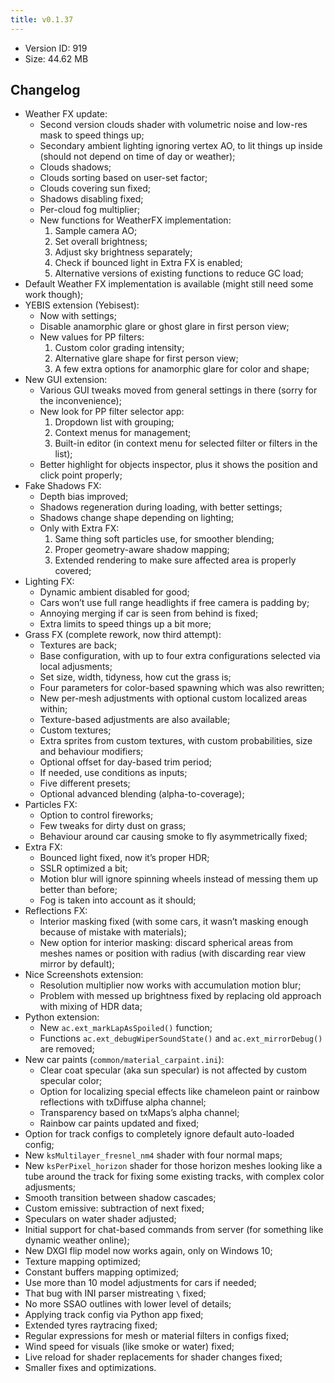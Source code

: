 ```yaml
---
title: v0.1.37
---
```


*   Version ID: 919
*   Size: 44.62 MB

## Changelog

*   Weather FX update:
    *   Second version clouds shader with volumetric noise and low-res mask to speed things up;
    *   Secondary ambient lighting ignoring vertex AO, to lit things up inside (should not depend on time of day or weather);
    *   Clouds shadows;
    *   Clouds sorting based on user-set factor;
    *   Clouds covering sun fixed;
    *   Shadows disabling fixed;
    *   Per-cloud fog multiplier;
    *   New functions for WeatherFX implementation:
        1. Sample camera AO;
        2. Set overall brightness;
        3. Adjust sky brightness separately;
        4. Check if bounced light in Extra FX is enabled;
        5. Alternative versions of existing functions to reduce GC load;
*   Default Weather FX implementation is available (might still need some work though);
*   YEBIS extension (Yebisest):
    *   Now with settings;
    *   Disable anamorphic glare or ghost glare in first person view;
    *   New values for PP filters:
        1. Custom color grading intensity;
        2. Alternative glare shape for first person view;
        3. A few extra options for anamorphic glare for color and shape;
*   New GUI extension:
    *   Various GUI tweaks moved from general settings in there (sorry for the inconvenience);
    *   New look for PP filter selector app:
        1. Dropdown list with grouping;
        2. Context menus for management;
        3. Built-in editor (in context menu for selected filter or filters in the list);
    *   Better highlight for objects inspector, plus it shows the position and click point properly;
*   Fake Shadows FX:
    *   Depth bias improved;
    *   Shadows regeneration during loading, with better settings;
    *   Shadows change shape depending on lighting;
    *   Only with Extra FX:
        1. Same thing soft particles use, for smoother blending;
        2. Proper geometry-aware shadow mapping;
        3. Extended rendering to make sure affected area is properly covered;
*   Lighting FX:
    *   Dynamic ambient disabled for good;
    *   Cars won’t use full range headlights if free camera is padding by;
    *   Annoying merging if car is seen from behind is fixed;
    *   Extra limits to speed things up a bit more;
*   Grass FX (complete rework, now third attempt):
    *   Textures are back;
    *   Base configuration, with up to four extra configurations selected via local adjusments;
    *   Set size, width, tidyness, how cut the grass is;
    *   Four parameters for color-based spawning which was also rewritten;
    *   New per-mesh adjustments with optional custom localized areas within;
    *   Texture-based adjustments are also available;
    *   Custom textures;
    *   Extra sprites from custom textures, with custom probabilities, size and behaviour modifiers;
    *   Optional offset for day-based trim period;
    *   If needed, use conditions as inputs;
    *   Five different presets;
    *   Optional advanced blending (alpha-to-coverage);
*   Particles FX:
    *   Option to control fireworks;
    *   Few tweaks for dirty dust on grass;
    *   Behaviour around car causing smoke to fly asymmetrically fixed;
*   Extra FX:
    *   Bounced light fixed, now it’s proper HDR;
    *   SSLR optimized a bit;
    *   Motion blur will ignore spinning wheels instead of messing them up better than before;
    *   Fog is taken into account as it should;
*   Reflections FX:
    *   Interior masking fixed (with some cars, it wasn’t masking enough because of mistake with materials);
    *   New option for interior masking: discard spherical areas from meshes names or position with radius (with discarding rear view mirror by default);
*   Nice Screenshots extension:
    *   Resolution multiplier now works with accumulation motion blur;
    *   Problem with messed up brightness fixed by replacing old approach with mixing of HDR data;
*   Python extension:
    *   New `ac.ext_markLapAsSpoiled()` function;
    *   Functions `ac.ext_debugWiperSoundState()` and `ac.ext_mirrorDebug()` are removed;
*   New car paints (`common/material_carpaint.ini`):
    *   Clear coat specular (aka sun specular) is not affected by custom specular color;
    *   Option for localizing special effects like chameleon paint or rainbow reflections with txDiffuse alpha channel;
    *   Transparency based on txMaps’s alpha channel;
    *   Rainbow car paints updated and fixed;
*   Option for track configs to completely ignore default auto-loaded config;
*   New `ksMultilayer_fresnel_nm4` shader with four normal maps;
*   New `ksPerPixel_horizon` shader for those horizon meshes looking like a tube around the track for fixing some existing tracks, with complex color adjusments;
*   Smooth transition between shadow cascades;
*   Custom emissive: subtraction of next fixed;
*   Speculars on water shader adjusted;
*   Initial support for chat-based commands from server (for something like dynamic weather online);
*   New DXGI flip model now works again, only on Windows 10;
*   Texture mapping optimized;
*   Constant buffers mapping optimized;
*   Use more than 10 model adjustments for cars if needed;
*   That bug with INI parser mistreating `\` fixed;
*   No more SSAO outlines with lower level of details;
*   Applying track config via Python app fixed;
*   Extended tyres raytracing fixed;
*   Regular expressions for mesh or material filters in configs fixed;
*   Wind speed for visuals (like smoke or water) fixed;
*   Live reload for shader replacements for shader changes fixed;
*   Smaller fixes and optimizations.
